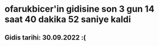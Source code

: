 # ofarukbicer'in gidisine son 3 gun 14 saat 40 dakika 52 saniye kaldi

## Gidis tarihi: 30.09.2022 :(